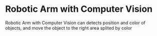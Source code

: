 # Robotic Arm with Computer Vision
 Robotic Arm with Computer Vision can detects position and color of objects, and move the object to the right area splited by color

